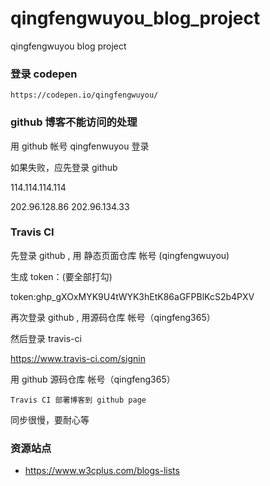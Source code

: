 # qingfengwuyou_blog_project
qingfengwuyou blog project

### 登录 codepen 

`https://codepen.io/qingfengwuyou/`



### github 博客不能访问的处理

用 github 帐号 qingfenwuyou 登录

如果失败，应先登录 github 


114.114.114.114

202.96.128.86
202.96.134.33


### Travis CI

先登录 github , 用 静态页面仓库 帐号 (qingfengwuyou)

生成 token：(要全部打勾)



token: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


再次登录 github , 用源码仓库 帐号（qingfeng365）

然后登录 travis-ci

https://www.travis-ci.com/signin

用  github 源码仓库 帐号（qingfeng365）

`Travis CI 部署博客到 github page`

同步很慢，要耐心等


### 资源站点

- https://www.w3cplus.com/blogs-lists